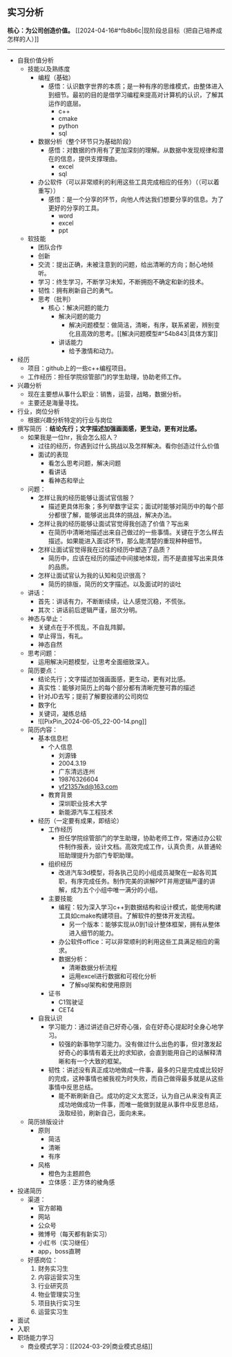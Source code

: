 
## 实习分析

**核心：为公司创造价值。** [[2024-04-16#^fb8b6c|现阶段总目标（把自己培养成怎样的人）]] 

---  

- 自我价值分析
	- 技能以及熟练度
		- 编程（基础）
			- 感悟：认识数字世界的本质；是一种有序的思维模式，由整体进入到细节。最初的目的是借学习编程来提高对计算机的认识，了解其运作的底层。
				- c++
				- cmake
				- python
				- sql
		- 数据分析（整个环节只为基础阶段）
			- 感悟：对数据的作用有了更加深刻的理解。从数据中发现规律和潜在的信息，提供支撑理由。
				- excel
				- sql
		- 办公软件（可以非常顺利的利用这些工具完成相应的任务）（（可以着重写））
			- 感悟：是一个分享的环节，向他人传达我们想要分享的信息。为了更好的分享的工具。
				- word
				- excel
				- ppt
	- 软技能
		- 团队合作
		- 创新
		- 交流：提出正确，未被注意到的问题，给出清晰的方向；耐心地倾听。
		- 学习：终生学习，不断学习未知，不断拥抱不确定和新的技术。
		- 韧性：拥有刷新自己的勇气。
		- 思考（批判）
			- 核心：解决问题的能力
				- 解决问题的能力
					- 解决问题模型：做简洁，清晰，有序，联系紧密，辨别变化且高效的思考。[[解决问题模型#^54b843|具体方案]] 
				- 讲话能力
					- 给予激情和动力。
- 经历
	- 项目：github上的一些c++编程项目。
	- 工作经历：担任学院综管部门的学生助理，协助老师工作。
- 兴趣分析
	- 现在主要想从事什么职业：销售，运营，战略，数据分析。
	- 主要还是海量寻找。
- 行业，岗位分析
	- 根据兴趣分析特定的行业与岗位
- 撰写简历 ：**结论先行；文字描述加强画面感，更生动，更有对比感。**
	- 如果我是一位hr，我会怎么招人？
		- 过往的经历，你遇到过什么挑战以及怎样解决。看你创造过什么价值
		- 面试的表现
			- 看怎么思考问题，解决问题
			- 看讲话
			- 看神态和举止
	- 问题：
		- 怎样让我的经历能够让面试官信服？
			- 描述更具体形象；多列举数字证实；面试时能够对简历中的每个部分都很了解，能够说出具体的挑战，解决办法。
		- 怎样让我的经历能够让面试官觉得我创造了价值？写出来
			- 在简历中清晰地描述出来自己做过的一些事情。关键在于怎么样去描述。如果能进入面试环节，那么能清楚的重现种种细节。 
		- 怎样让面试官觉得我在过往的经历中塑造了品质？
			- 简历中，应该在经历的描述中间接地体现，而不是直接写出来具体的品质。
		- 怎样让面试官认为我的认知和见识很高？
			- 简历的排版，简历的文字描述。以及面试时的谈吐
	- 讲话：
		- 首先：讲话有力，不断断续续，让人感觉沉稳，不慌张。
		- 其次：讲话前后逻辑严谨，层次分明。
	- 神态与举止：
		- 关键点在于不慌乱，不自乱阵脚。
		- 举止得当，有礼。
		- 神态自然
	- 思考问题：
		- 运用解决问题模型，让思考全面细致深入。
	- 简历要点：
		- 结论先行；文字描述加强画面感，更生动，更有对比感。
		- 真实性：能够对简历上的每个部分都有清晰完整可靠的描述
		- 针对JD去写；提前了解要投递的公司岗位
		- 数字化
		- 关键词，凝练总结
		- ![[PixPin_2024-06-05_22-00-14.png]]
	- 简历内容：
		- 基本信息栏
			- 个人信息 
				- 刘源锋
				- 2004.3.19
				- 广东清远连州
				- 19876326604
				- yf21357kd@163.com
			- 教育背景
				- 深圳职业技术大学
				- 新能源汽车工程技术
		- 经历（一定要有成果，即结论）
			- 工作经历
				- 担任学院综管部门的学生助理，协助老师工作，常通过办公软件制作报表，设计文档。高效完成工作，认真负责，从普通轮班助理提升为部门专职助理。
			- 组织经历
				- 改进汽车3d模型，将各执己见的小组成员凝聚在一起各司其职，有序完成任务。制作完美的讲解PPT并用逻辑严谨的讲解，成为五个小组中唯一满分的小组。
			- 主要技能
				- 编程：较为深入学习c++到数据结构和设计模式，能使用构建工具如cmake构建项目。了解软件的整体开发流程。
					- 另一个版本：能够实现从0到1设计整体框架，拥有从整体进入细节的能力。
				- 办公软件office：可以非常顺利的利用这些工具满足相应的需求。
				- 数据分析：
					- 清晰数据分析流程
					- 运用excel进行数据和可视化分析
					- 了解sql架构和使用原则
			- 证书
				- C1驾驶证
				- CET4
		- 自我认识
			- 学习能力：通过讲述自己好奇心强，会在好奇心提起时全身心地学习。
				- 较强的新事物学习能力。没有做过什么出色的事，但对激发起好奇心的事情有着无比的求知欲，会直到能用自己的话解释清晰和有一个大致的框架。
			- 韧性：讲述没有真正成功地做成一件事，最多的只是完成或比较好的完成，这种事情也被我视为时失败，而自己做得最多就是从这些事情中反思总结。
				- 能不断刷新自己。成功的定义太宽泛，认为自己从来没有真正成功地做成功一件事，而唯一能做到就是从事件中反思总结，汲取经验，刷新自己，面向未来。
	- 简历排版设计
		- 原则
			- 简洁
			- 清晰
			- 有序
		- 风格
			- 橙色为主题颜色
			- 立体感：正方体的棱角感
- 投递简历
	- 渠道：
		- 官方邮箱
		- 网站
		- 公众号
		- 微博号（每天都有新实习）
		- 小红书（实习继任）
		- app，boss直聘
	- 好感岗位：
		1. 财务实习生
		2. 内容运营实习生
		3. 行业研究员
		4. 物业管理实习生
		5. 项目执行实习生
		6. 运营实习生
- 面试
- 入职
- 职场能力学习
	- 商业模式学习：[[2024-03-29|商业模式总结]] 